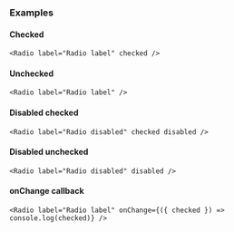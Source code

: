 ### Examples

#### Checked

```
<Radio label="Radio label" checked />
```

#### Unchecked

```
<Radio label="Radio label" />
```

#### Disabled checked

```
<Radio label="Radio disabled" checked disabled />
```

#### Disabled unchecked

```
<Radio label="Radio disabled" disabled />
```

#### onChange callback

```
<Radio label="Radio label" onChange={({ checked }) => console.log(checked)} />
```